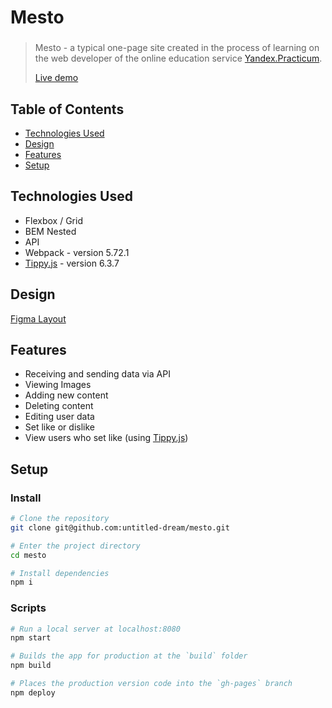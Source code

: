 # Mesto

### 
> Mesto - a typical one-page site created in the process of learning on the web developer of the online education service [Yandex.Practicum](practicum.yandex.ru).
> 
> [Live demo](https://untitled-dream.github.io/mesto/index.html)


## Table of Contents
* [Technologies Used](#technologies-used)
* [Design](#design)
* [Features](#features)
* [Setup](#setup)


## Technologies Used
- Flexbox / Grid
- BEM Nested
- API
- Webpack - version 5.72.1
- [Tippy.js](https://atomiks.github.io/tippyjs/v6/getting-started/) - version 6.3.7


## Design
[Figma Layout](https://www.figma.com/file/vvKxt4fRs5Fp4NhnutS3NL/Mesto)


## Features
- Receiving and sending data via API
- Viewing Images
- Adding new content
- Deleting content
- Editing user data
- Set like or dislike
- View users who set like (using [Tippy.js](https://atomiks.github.io/tippyjs/v6/getting-started/))


## Setup
### Install
```bash
# Clone the repository
git clone git@github.com:untitled-dream/mesto.git

# Enter the project directory
cd mesto

# Install dependencies
npm i
```
### Scripts
```bash
# Run a local server at localhost:8080
npm start

# Builds the app for production at the `build` folder
npm build

# Places the production version code into the `gh-pages` branch
npm deploy
```
